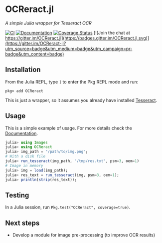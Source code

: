 # OCReract.jl

*A simple Julia wrapper for Tesseract OCR*

[![CI](https://github.com/leferrad/OCReract.jl/actions/workflows/CI.yml/badge.svg)](https://github.com/leferrad/OCReract.jl/actions/workflows/CI.yml)
[![Documentation](https://img.shields.io/badge/docs-dev-blue.svg)](https://leferrad.github.io/OCReract.jl/dev)
[![Coverage Status](https://codecov.io/gh/leferrad/OCReract.jl/branch/master/graph/badge.svg)](https://codecov.io/gh/leferrad/OCReract.jl)
[![Join the chat at https://gitter.im/OCReract.jl](https://badges.gitter.im/OCReract.jl.svg)](https://gitter.im/OCReract-jl?utm_source=badge&utm_medium=badge&utm_campaign=pr-badge&utm_content=badge)

## Installation

From the Julia REPL, type `]` to enter the Pkg REPL mode and run:
```julia-repl
pkg> add OCReract
```

This is just a wrapper, so it assumes you already have installed [Tesseract](https://tesseract-ocr.github.io/tessdoc/Installation.html).

## Usage

This is a simple example of usage. For more details check the [Documentation](https://leferrad.github.io/OCReract.jl/dev).

```julia
julia> using Images
julia> using OCReract
julia> img_path = "/path/to/img.png";
# With a disk file
julia> run_tesseract(img_path, "/tmp/res.txt", psm=3, oem=1)
# Image in memory
julia> img = load(img_path);
julia> res_text = run_tesseract(img, psm=3, oem=1);
julia> println(strip(res_text));
```

## Testing

In a Julia session, run `Pkg.test("OCReract", coverage=true)`.

## Next steps
- Develop a module for image pre-processing (to improve OCR results)
